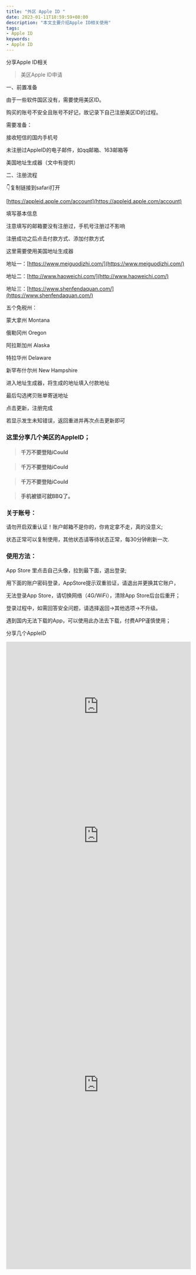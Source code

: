 ```yaml
---
title: "外区 Apple ID "
date: 2023-01-11T18:59:59+08:00
description: "本文主要介绍Apple ID相关使用"
tags:
- Apple ID
keywords:
- Apple ID
---
```

分享Apple ID相关

<!-- truncate -->

>美区Apple ID申请


一、前置准备

由于一些软件国区没有，需要使用美区ID。

购买的账号不安全且账号不好记，故记录下自己注册美区ID的过程。

需要准备：

接收短信的国内手机号

未注册过AppleID的电子邮件，如qq邮箱、163邮箱等

美国地址生成器（文中有提供）

二、注册流程

👇复制链接到safari打开

[https://appleid.apple.com/account](https://appleid.apple.com/account)

填写基本信息

注意填写的邮箱要没有注册过，手机号注册过不影响

注册成功之后点击付款方式、添加付款方式

这里需要使用美国地址生成器

地址一：[https://www.meiguodizhi.com/](https://www.meiguodizhi.com/)

地址二：[http://www.haoweichi.com/](http://www.haoweichi.com/)

地址三：[https://www.shenfendaquan.com/](https://www.shenfendaquan.com/)

五个免税州：

蒙大拿州 Montana

俄勒冈州 Oregon

阿拉斯加州 Alaska

特拉华州 Delaware

新罕布什尔州 New Hampshire

进入地址生成器，将生成的地址填入付款地址

最后勾选拷贝账单寄送地址

点击更新，注册完成

若显示发生未知错误，返回重进并再次点击更新即可





### 这里分享几个美区的AppleID；

>#### 千万不要登陆iCould

>#### 千万不要登陆iCould

>#### 千万不要登陆iCould

>#### 手机被锁可就BBQ了。

### 关于账号：

请勿开启双重认证！账户邮箱不是你的，你肯定拿不走，真的没意义;

状态正常可以复制使用，其他状态请等待状态正常，每30分钟刷新一次.

### 使用方法：

App Store 里点击自己头像，拉到最下面，退出登录;

用下面的账户密码登录，AppStore提示双重验证，请退出并更换其它账户，

无法登录App Store，请切换网络（4G/WiFi），清除App Store后台后重开；

登录过程中，如需回答安全问题，请选择返回→其他选项→不升级。

遇到国内无法下载的App，可以使用此办法去下载，付费APP谨慎使用；

分享几个AppleID

<iframe width="500" height="350" frameborder="0" scrolling="no" hspace="0" src="https://apple.laogoubi.net/p/c7a3aaaf5c95f8448cfcbd07a55e4c02"></iframe>

<iframe width="500" height="350" frameborder="0" scrolling="no" hspace="0" src="https://apple.laogoubi.net/p/7dfac8dfa19993f767b737df0e7d3352"></iframe>

<iframe width="500" height="1000" frameborder="0" scrolling="no" hspace="0" src="https://appleid.91merry.com/s/0142c7f562c1d9da16a3e7348b0d1f1f"></iframe>